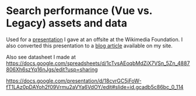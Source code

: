 # Search performance (Vue vs. Legacy) assets and data

Used for a [presentation](https://docs.google.com/presentation/d/1yqriwmHLgWJCLqmalebACp3Y09FVjJSHzt5WuR-nxVA/edit?usp=sharing) I gave at an offsite at the Wikimedia Foundation. I also converted this presentation to a [blog article](https://github.com/nicholasray/search-performance-data) available on my site.

Also see datasheet I made at https://docs.google.com/spreadsheets/d/1cTvsAEoqbMdZiX7VSn_5Zn_4887806Xh6szYq16nJgs/edit?usp=sharing

https://docs.google.com/presentation/d/18cvrGC5jFoW-fT1LAz0pDAYoh2f09Vrmu2aVYa6VdOY/edit#slide=id.gcadb5c86bc_0_114

